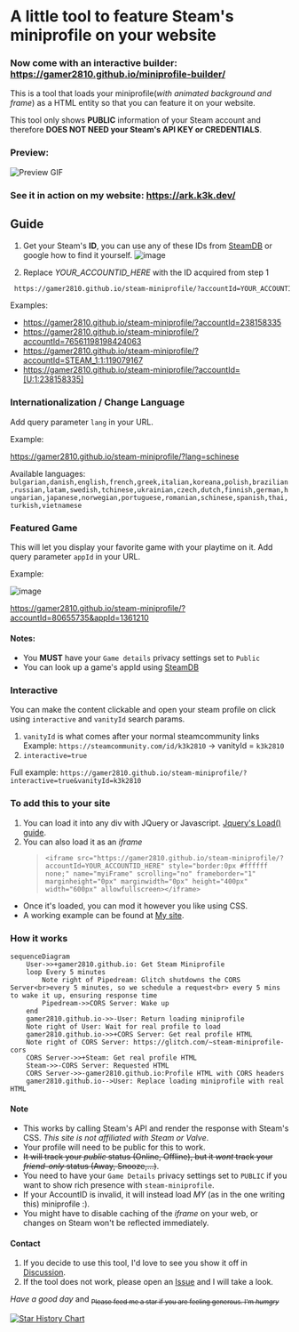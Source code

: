 # A little tool to feature Steam's miniprofile on your website 

### Now come with an interactive builder: https://gamer2810.github.io/miniprofile-builder/

This is a tool that loads your miniprofile(*with animated background and frame*) as a HTML entity so that you can feature it on your website.

This tool only shows **PUBLIC** information of your Steam account and therefore **DOES NOT NEED your Steam's API KEY or CREDENTIALS**. 

### Preview:  
![Preview GIF](preview.gif)

### See it in action on my website: https://ark.k3k.dev/

## Guide

1. Get your Steam's **ID**, you can use any of these IDs from [SteamDB](https://steamdb.info/calculator/) or google how to find it yourself.
![image](https://github.com/gamer2810/steam-miniprofile/assets/45266477/ebd946ff-702e-4571-a306-e23fd6a65ee2)

2. Replace *YOUR_ACCOUNTID_HERE* with the ID acquired from step 1
```html
 https://gamer2810.github.io/steam-miniprofile/?accountId=YOUR_ACCOUNTID_HERE
```
Examples: 
- https://gamer2810.github.io/steam-miniprofile/?accountId=238158335
- https://gamer2810.github.io/steam-miniprofile/?accountId=76561198198424063
- https://gamer2810.github.io/steam-miniprofile/?accountId=STEAM_1:1:119079167
- https://gamer2810.github.io/steam-miniprofile/?accountId=[U:1:238158335]

### Internationalization / Change Language
Add query parameter `lang` in your URL.

Example: 

https://gamer2810.github.io/steam-miniprofile/?lang=schinese

Available languages: `bulgarian,danish,english,french,greek,italian,koreana,polish,brazilian,russian,latam,swedish,tchinese,ukrainian,czech,dutch,finnish,german,hungarian,japanese,norwegian,portuguese,romanian,schinese,spanish,thai,turkish,vietnamese`

### Featured Game
This will let you display your favorite game with your playtime on it.
Add query parameter `appId` in your URL.

Example: 

![image](https://github.com/user-attachments/assets/6fa1b661-deb2-46d0-ada1-8abbd69a9aa7)


https://gamer2810.github.io/steam-miniprofile/?accountId=80655735&appId=1361210

#### Notes:
- You **MUST** have your `Game details` privacy settings set to `Public`
- You can look up a game's appId using [SteamDB](https://steamdb.info/)

### Interactive
You can make the content clickable and open your steam profile on click using `interactive` and `vanityId` search params.
1. `vanityId` is what comes after your normal steamcommunity links 
Example: `https://steamcommunity.com/id/k3k2810` -> vanityId = `k3k2810`
2. `interactive=true`

Full example: `https://gamer2810.github.io/steam-miniprofile/?interactive=true&vanityId=k3k2810`

### To add this to your site
1.   You can load it into any div with JQuery or Javascript. [Jquery's Load() guide](https://www.tutorialspoint.com/How-to-load-external-HTML-into-a-div-using-jQuery).
2.  You can also load it as an _iframe_  
    >   `<iframe src="https://gamer2810.github.io/steam-miniprofile/?accountId=YOUR_ACCOUNTID_HERE" style="border:0px #ffffff none;" name="myiFrame" scrolling="no" frameborder="1" marginheight="0px" marginwidth="0px" height="400px" width="600px" allowfullscreen></iframe>`
-   Once it's loaded, you can mod it however you like using CSS.
-   A working example can be found at [My site](https://gamer2810.github.io/prologue/).

### How it works
```mermaid
sequenceDiagram
    User->>+gamer2810.github.io: Get Steam Miniprofile
    loop Every 5 minutes
        Note right of Pipedream: Glitch shutdowns the CORS Server<br>every 5 minutes, so we schedule a request<br> every 5 mins to wake it up, ensuring response time
        Pipedream->>CORS Server: Wake up
    end
    gamer2810.github.io->>-User: Return loading miniprofile
    Note right of User: Wait for real profile to load
    gamer2810.github.io->>+CORS Server: Get real profile HTML
    Note right of CORS Server: https://glitch.com/~steam-miniprofile-cors
    CORS Server->>+Steam: Get real profile HTML
    Steam->>-CORS Server: Requested HTML
    CORS Server->>-gamer2810.github.io:Profile HTML with CORS headers
    gamer2810.github.io-->User: Replace loading miniprofile with real HTML

```


#### Note
- This works by calling Steam's API and render the response with Steam's CSS. *This site is not affiliated with Steam or Valve*.
- Your profile will need to be public for this to work.
- ~~It will track your _public_ status (Online, Offline), but it *wont* track your _friend-only_ status (Away, Snooze,...)~~.
- You need to have your `Game Details` privacy settings set to `PUBLIC` if you want to show rich presence with `steam-miniprofile`.
- If your AccountID is invalid, it will instead load *MY* (as in the one writing this) miniprofile :).
- You might have to disable caching of the _iframe_ on your web, or changes on Steam won't be reflected immediately.

#### Contact
1. If you decide to use this tool, I'd love to see you show it off in [Discussion](https://github.com/gamer2810/steam-miniprofile/discussions/categories/show-and-tell).
2. If the tool does not work, please open an [Issue](https://github.com/gamer2810/steam-miniprofile/issues/new) and I will take a look.

*_Have a good day_*  and
<sub>~~Please feed me a star if you are feeling generous. I'm _humgry_~~</sub>

[![Star History Chart](https://api.star-history.com/svg?repos=gamer2810/steam-miniprofile&type=Date)](https://star-history.com/#gamer2810/steam-miniprofile&Date)
